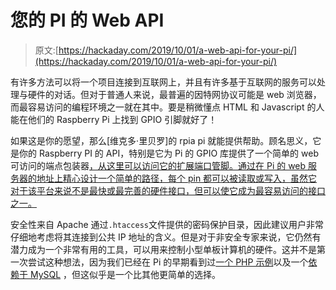 # 您的 PI 的 Web API

> 原文:[https://hackaday.com/2019/10/01/a-web-api-for-your-pi/](https://hackaday.com/2019/10/01/a-web-api-for-your-pi/)

有许多方法可以将一个项目连接到互联网上，并且有许多基于互联网的服务可以处理与硬件的对话。但对于普通人来说，最普遍的因特网协议可能是 web 浏览器，而最容易访问的编程环境之一就在其中。要是稍微懂点 HTML 和 Javascript 的人能在他们的 Raspberry Pi 上找到 GPIO 引脚就好了！

如果这是你的愿望，那么[维克多·里贝罗]的 rpia pi 就能提供帮助。顾名思义，它是你的 Raspberry PI 的 API，特别是它为 Pi 的 GPIO 库提供了一个简单的 web 可访问的端点包装器[，从这里可以访问它的扩展端口管脚。通过在 Pi 的 web 服务器的地址上精心设计一个简单的路径，每个 pin 都可以被读取或写入，虽然它对于该平台来说不是最快或最完善的硬件接口，但可以使它成为最容易访问的接口之一。](https://github.com/victorqribeiro/rpiapi)

安全性来自 Apache 通过`.htaccess`文件提供的密码保护目录，因此建议用户非常仔细地考虑将其连接到公共 IP 地址的含义。但是对于非安全专家来说，它仍然有潜力成为一个非常有用的工具，可以用来控制小型单板计算机的硬件。这并不是第一次尝试这种想法，因为我们已经在 Pi 的早期看到过[一个 PHP 示例](https://hackaday.com/2012/05/05/controlling-raspberry-pi-expansion-pins-with-a-web-interface/)以及一个[依赖于 MySQL](https://hackaday.com/2013/02/02/easy-web-interface-with-gpio-access-runs-on-raspberry-pi/) ，但这似乎是一个比其他更简单的选择。
